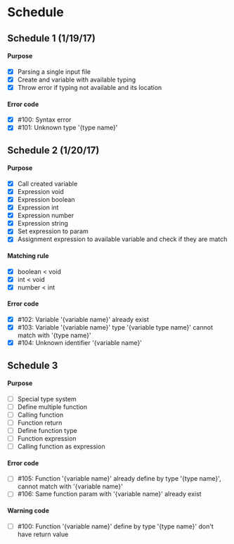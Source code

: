 # Schedule

## Schedule 1 (1/19/17)
#### Purpose
- [x] Parsing a single input file
- [x] Create and variable with available typing
- [x] Throw error if typing not available and its location

#### Error code
- [x] #100: Syntax error
- [x] #101: Unknown type '{type name}'

## Schedule 2 (1/20/17)
#### Purpose
- [x] Call created variable
- [x] Expression void
- [x] Expression boolean
- [x] Expression int
- [x] Expression number
- [x] Expression string
- [x] Set expression to param
- [x] Assignment expression to available variable and check if they are match

#### Matching rule
- [x] boolean < void
- [x] int < void
- [x] number < int

#### Error code
- [x] #102: Variable '{variable name}' already exist
- [x] #103: Variable '{variable name}' type '{variable type name}' cannot match with '{type name}'
- [x] #104: Unknown identifier '{variable name}'

## Schedule 3
#### Purpose
- [ ] Special type system
- [ ] Define multiple function
- [ ] Calling function
- [ ] Function return
- [ ] Define function type
- [ ] Function expression
- [ ] Calling function as expression

#### Error code
- [ ] #105: Function '{variable name}' already define by type '{type name}', cannot match with '{variable name}'
- [ ] #106: Same function param with '{variable name}' already exist

#### Warning code
- [ ] #100: Function '{variable name}' define by type '{type name}' don't have return value

